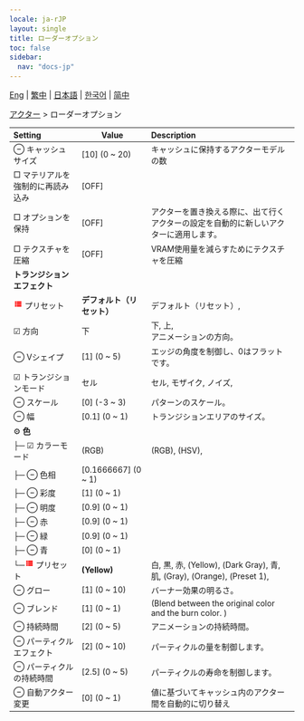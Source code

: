 ```yaml
---
locale: ja-rJP
layout: single
title: ローダーオプション
toc: false
sidebar:
  nav: "docs-jp"
---
```

[Eng](/dancexr/menu/2025.4/actors/loader_options) | [繁中](/tw/dancexr/menu/2025.4/actors/loader_options) | [日本語](/jp/dancexr/menu/2025.4/actors/loader_options) | [한국어](/kr/dancexr/menu/2025.4/actors/loader_options) | [简中](/zh/dancexr/menu/2025.4/actors/loader_options)

[アクター](../menu#アクター) > ローダーオプション



| Setting | Value | Description |
| :--- | --- | :--- |
|  ⊖ キャッシュサイズ| [10] (0 ~ 20) | キャッシュに保持するアクターモデルの数
|  □ マテリアルを強制的に再読み込み| [OFF] | 
|  □ オプションを保持| [OFF] | アクターを置き換える際に、出て行くアクターの設定を自動的に新しいアクターに適用します。
|  □ テクスチャを圧縮| [OFF] | VRAM使用量を減らすためにテクスチャを圧縮
|  <b>トランジションエフェクト</b>|| 
| <img src="/images/icon/ic_list.png" alt="list icon"/> プリセット| **デフォルト（リセット）** | デフォルト（リセット）,  |
| ☑ 方向| 下 | 下, 上, <br/>アニメーションの方向。
|  ⊖ Vシェイプ| [1] (0 ~ 5) | エッジの角度を制御し、0はフラットです。
| ☑ トランジションモード| セル | セル, モザイク, ノイズ, 
|  ⊖ スケール| [0] (-3 ~ 3) | パターンのスケール。
|  ⊖ 幅| [0.1] (0 ~ 1) | トランジションエリアのサイズ。
|  ⚙️ <b>色</b>| | 
| ├─ ☑ カラーモード| (RGB) | (RGB), (HSV), 
| ├─ ⊖ 色相| [0.1666667] (0 ~ 1) | 
| ├─ ⊖ 彩度| [1] (0 ~ 1) | 
| ├─ ⊖ 明度| [0.9] (0 ~ 1) | 
| ├─ ⊖ 赤| [0.9] (0 ~ 1) | 
| ├─ ⊖ 緑| [0.9] (0 ~ 1) | 
| ├─ ⊖ 青| [0] (0 ~ 1) | 
| └─<img src="/images/icon/ic_list.png" alt="list icon"/> プリセット| **(Yellow)** | 白, 黒, 赤, (Yellow), (Dark Gray), 青, 肌, (Gray), (Orange), (Preset 1),  |
|  ⊖ グロー| [1] (0 ~ 10) | バーナー効果の明るさ。
|  ⊖ ブレンド| [1] (0 ~ 1) | (Blend between the original color and the burn color. )
|  ⊖ 持続時間| [2] (0 ~ 5) | アニメーションの持続時間。
|  ⊖ パーティクルエフェクト| [2] (0 ~ 10) | パーティクルの量を制御します。
|  ⊖ パーティクルの持続時間| [2.5] (0 ~ 5) | パーティクルの寿命を制御します。
|  ⊖ 自動アクター変更| [0] (0 ~ 1) | 値に基づいてキャッシュ内のアクター間を自動的に切り替え
